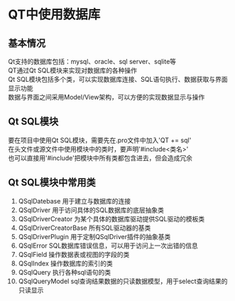 # QT中使用数据库

## 基本情况
Qt支持的数据库包括：mysql、oracle、sql server、sqlite等  
QT通过Qt SQL模块来实现对数据库的各种操作  
Qt SQL模块包括多个类，可以实现数据库连接、SQL语句执行、数据获取与界面显示功能  
数据与界面之间采用Model/View架构，可以方便的实现数据显示与操作  


## Qt SQL模块
要在项目中使用Qt SQL模块，需要先在.pro文件中加入'QT += sql'  
在头文件或源文件中使用模块中的类时，要声明'#include<类名>'  
也可以直接用'#include<Qtsql>'把模块中所有类都包含进去，但会造成冗余  


## Qt SQL模块中常用类
1. QSqlDatebase
用于建立与数据库的连接  
2. QSqlDriver
用于访问具体的SQL数据库的底层抽象类  
3. QSqlDriverCreator
为某个具体的数据库驱动提供SQL驱动的模板类  
4. QSqlDriverCreatorBase
所有SQL驱动器的基类  
5. QSqlDriverPlugin
用于定制QSqlDriver插件的抽象基类  
6. QSqlError
SQL数据库错误信息，可以用于访问上一次出错的信息  
7. QSqlField
操作数据表或视图的字段的类  
8. QSqlIndex
操作数据库的索引的类  
9. QSqlQuery
执行各种sql语句的类  
10. QSqlQueryModel
sql查询结果数据的只读数据模型，用于select查询结果的只读显示  
